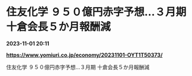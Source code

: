 # 住友化学 ９５０億円赤字予想…３月期 十倉会長５か月報酬減

**2023-11-01 20:11**

**https://www.yomiuri.co.jp/economy/20231101-OYT1T50373/**

住友化学 ９５０億円赤字予想…３月期 十倉会長５か月報酬減